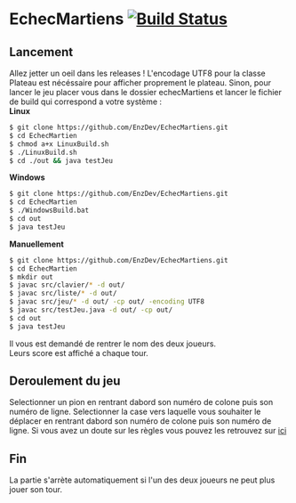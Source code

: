 # EchecMartiens [![Build Status](https://travis-ci.org/EnzDev/EchecMartiens.svg?branch=master)](https://travis-ci.org/EnzDev/EchecMartiens)
## Lancement
Allez jetter un oeil dans les releases ! 
L'encodage UTF8 pour la classe Plateau est nécéssaire pour afficher proprement le plateau.
Sinon, pour lancer le jeu placer vous dans le dossier echecMartiens et lancer le fichier de build qui correspond a votre système :  
__Linux__
```sh
$ git clone https://github.com/EnzDev/EchecMartiens.git
$ cd EchecMartien
$ chmod a+x LinuxBuild.sh
$ ./LinuxBuild.sh
$ cd ./out && java testJeu
```

__Windows__
```bash
$ git clone https://github.com/EnzDev/EchecMartiens.git
$ cd EchecMartien
$ ./WindowsBuild.bat
$ cd out
$ java testJeu
```

__Manuellement__
```sh
$ git clone https://github.com/EnzDev/EchecMartiens.git
$ cd EchecMartien
$ mkdir out
$ javac src/clavier/* -d out/
$ javac src/liste/* -d out/
$ javac src/jeu/* -d out/ -cp out/ -encoding UTF8
$ javac src/testJeu.java -d out/ -cp out/
$ cd out 
$ java testJeu
```
Il vous est demandé de rentrer le nom des deux joueurs.  
Leurs score est affiché a chaque tour.

## Deroulement du jeu
Selectionner un pion en rentrant dabord son numéro de colone puis son numéro de ligne.
Selectionner la case vers laquelle vous souhaiter le déplacer en rentrant dabord son numéro de colone puis son numéro de ligne.
Si vous avez un doute sur les règles vous pouvez les retrouvez sur [ici](http://jeuxstrategieter.free.fr/Echecs_martiens_complet.php)

## Fin
La partie s'arrète automatiquement si l'un des deux joueurs ne peut plus jouer son tour.



